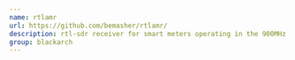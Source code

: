 ```yaml
---
name: rtlamr
url: https://github.com/bemasher/rtlamr/
description: rtl-sdr receiver for smart meters operating in the 900MHz ISM band. URL : https://github.com/bemasher/rtlamr/ Groups : blackarch blackarch-radio blackarch-hardware
group: blackarch
---
```


